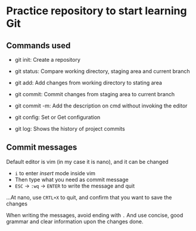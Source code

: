 # Practice repository to start learning Git

## Commands used

 - git init: Create a repository

 - git status: Compare working directory, staging area and current branch

 - git add: Add changes from working directory to stating area

 - git commit: Commit changes from staging area to current branch
 - git commit -m: Add the description on cmd without invoking the editor

 - git config: Set or Get configuration

 - git log: Shows the history of project commits


## Commit messages

Default editor is vim (in my case it is nano), and it can be changed
 - `i` to enter *insert* mode inside vim
 - Then type what you need as commit message
 - `ESC` -> `:wq` -> `ENTER` to write the message and quit

...At nano, use `CRTL+X` to quit, and confirm that you want to save the changes

When writing the messages, avoid ending with `.`
And use concise, good grammar and clear information upon the changes done.


